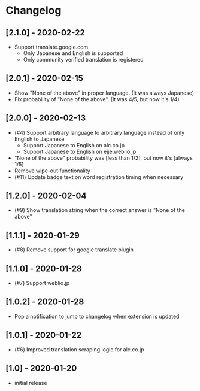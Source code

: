 # Changelog

## [2.1.0] - 2020-02-22
- Support translate.google.com
  - Only Japanese and English is supported
  - Only community verified translation is registered

## [2.0.1] - 2020-02-15
- Show "None of the above" in proper language. (It was always Japanese)
- Fix probability of "None of the above". (It was 4/5, but now it's 1/4)

## [2.0.0] - 2020-02-13
- (#4) Support arbitrary language to arbitrary language instead of only English to Japanese
  - Support Japanese to English on alc.co.jp
  - Support Japanese to English on ejje.weblio.jp
- "None of the above" probability was [less than 1/2], but now it's [always 1/5]
- Remove wipe-out functionality
- (#11) Update badge text on word registration timing when necessary

## [1.2.0] - 2020-02-04
- (#9) Show translation string when the correct answer is "None of the above"

## [1.1.1] - 2020-01-29
- (#8) Remove support for google translate plugin

## [1.1.0] - 2020-01-28
- (#7) Support weblio.jp

## [1.0.2] - 2020-01-28
- Pop a notification to jump to changelog when extension is updated

## [1.0.1] - 2020-01-22
- (#6) Improved translation scraping logic for alc.co.jp

## [1.0] - 2020-01-20
- initial release
